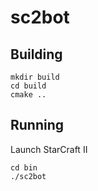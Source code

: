 # sc2bot

## Building
```
mkdir build
cd build
cmake ..
```

## Running
Launch StarCraft II
```
cd bin
./sc2bot
```
